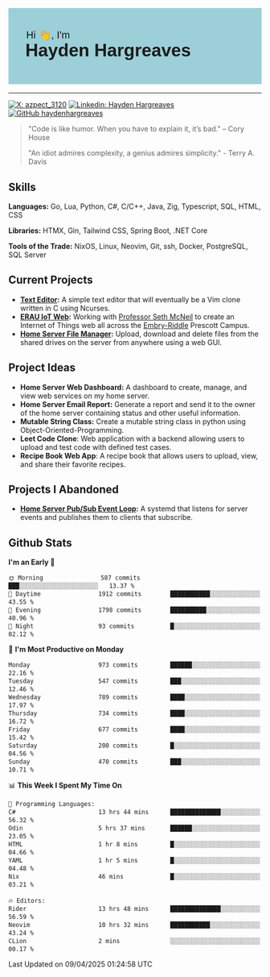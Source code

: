![Hayden Hargreaves](https://github.com/Azpect3120/Azpect3120/blob/master/download.png?raw=true)

<hr>

[![X: azpect_3120](https://img.shields.io/twitter/follow/azpect_3120?style=social)](https://x.com/azpect_3120)
[![Linkedin: Hayden Hargreaves](https://img.shields.io/badge/-Hayden%20Hargreaves-blue?style=flat-square&logo=Linkedin&logoColor=white&link=https://www.linkedin.com/in/hayden-hargreaves-37b2802a4/)](https://www.linkedin.com/in/hayden-hargreaves-37b2802a4/)
[![GitHub haydenhargreaves](https://img.shields.io/github/followers/haydenhargreaves?label=follow&style=social)](https://github.com/haydenhargreaves)

> "Code is like humor. When you have to explain it, it’s bad." – Cory House
> 
> "An idiot admires complexity, a genius admires simplicity." - Terry A. Davis


## Skills
**Languages:** Go, Lua, Python, C#, C/C++, Java, Zig, Typescript, SQL, HTML, CSS 

**Libraries:** HTMX, Gin, Tailwind CSS, Spring Boot, .NET Core

**Tools of the Trade:** NixOS, Linux, Neovim, Git, ssh, Docker, PostgreSQL, SQL Server


## Current Projects 
- **[Text Editor](https://github.com/haydenhargreaves/TextEditor):** A simple text editor that will eventually be a Vim clone written in C using Ncurses.
- **[ERAU IoT Web](https://github.com/haydenhargreaves/InternetOfThings):** Working with [Professor Seth McNeil](https://github.com/semcneil) to create an Internet of Things web all across the [Embry-Riddle](https://erau.edu) Prescott Campus.
- **[Home Server File Manager](https://github.com/haydenhargreaves/ServerFileManager):** Upload, download and delete files from the shared drives on the server from anywhere using a web GUI.


## Project Ideas
- **Home Server Web Dashboard:** A dashboard to create, manage, and view web services on my home server.
- **Home Server Email Report:** Generate a report and send it to the owner of the home server containing status and other useful information.
- **Mutable String Class:** Create a mutable string class in python using Object-Oriented-Programming.
- **Leet Code Clone**: Web application with a backend allowing users to upload and test code with defined test cases.
- **Recipe Book Web App**: A recipe book that allows users to upload, view, and share their favorite recipes.

## Projects I Abandoned 
- **[Home Server Pub/Sub Event Loop](https://github.com/haydenhargreaves/TCPNotificationManager):** A systemd that listens for server events and publishes them to clients that subscribe.


## Github Stats

<!--START_SECTION:waka-->
**I'm an Early 🐤** 

```text
🌞 Morning                587 commits         ███░░░░░░░░░░░░░░░░░░░░░░   13.37 % 
🌆 Daytime                1912 commits        ███████████░░░░░░░░░░░░░░   43.55 % 
🌃 Evening                1798 commits        ██████████░░░░░░░░░░░░░░░   40.96 % 
🌙 Night                  93 commits          █░░░░░░░░░░░░░░░░░░░░░░░░   02.12 % 
```
📅 **I'm Most Productive on Monday** 

```text
Monday                   973 commits         ██████░░░░░░░░░░░░░░░░░░░   22.16 % 
Tuesday                  547 commits         ███░░░░░░░░░░░░░░░░░░░░░░   12.46 % 
Wednesday                789 commits         ████░░░░░░░░░░░░░░░░░░░░░   17.97 % 
Thursday                 734 commits         ████░░░░░░░░░░░░░░░░░░░░░   16.72 % 
Friday                   677 commits         ████░░░░░░░░░░░░░░░░░░░░░   15.42 % 
Saturday                 200 commits         █░░░░░░░░░░░░░░░░░░░░░░░░   04.56 % 
Sunday                   470 commits         ███░░░░░░░░░░░░░░░░░░░░░░   10.71 % 
```


📊 **This Week I Spent My Time On** 

```text
💬 Programming Languages: 
C#                       13 hrs 44 mins      ██████████████░░░░░░░░░░░   56.32 % 
Odin                     5 hrs 37 mins       ██████░░░░░░░░░░░░░░░░░░░   23.05 % 
HTML                     1 hr 8 mins         █░░░░░░░░░░░░░░░░░░░░░░░░   04.66 % 
YAML                     1 hr 5 mins         █░░░░░░░░░░░░░░░░░░░░░░░░   04.48 % 
Nix                      46 mins             █░░░░░░░░░░░░░░░░░░░░░░░░   03.21 % 

🔥 Editors: 
Rider                    13 hrs 48 mins      ██████████████░░░░░░░░░░░   56.59 % 
Neovim                   10 hrs 32 mins      ███████████░░░░░░░░░░░░░░   43.24 % 
CLion                    2 mins              ░░░░░░░░░░░░░░░░░░░░░░░░░   00.17 % 
```


 Last Updated on 09/04/2025 01:24:58 UTC
<!--END_SECTION:waka-->
